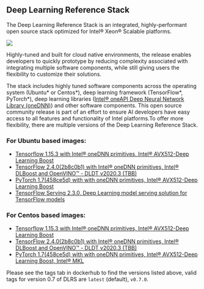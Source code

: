 ## Deep Learning Reference Stack


The Deep Learning Reference Stack is an integrated, highly-performant open source stack optimized for Intel® Xeon® Scalable platforms.


<img src="https://intel.github.io/stacks/_images/dlrs_single_2.png" />

Highly-tuned and built for cloud native environments, the release enables developers to quickly prototype by reducing complexity associated with integrating multiple software components, while still giving users the flexibility to customize their solutions.

The stack includes highly tuned software components across the operating system (Ubuntu* or Centos*), deep learning framework (TensorFlow*, PyTorch*), deep learning libraries ([Intel® oneAPI Deep Neural Network Library (oneDNN)](https://01.org/dnnl)) and other software components. This open source community release is part of an effort to ensure AI developers have easy access to all features and functionality of Intel platforms.To offer more flexibility, there are multiple versions of the Deep Learning Reference Stack.
 
### For Ubuntu based images:

* [Tensorflow 1.15.3 with Intel® oneDNN primitives, Intel® AVX512-Deep Learning Boost](https://hub.docker.com/r/sysstacks/dlrs-tensorflow-ubuntu)
* [TensorFlow 2.4.0(2b8c0b1) with Intel® oneDNN primitives, Intel® DLBoost and OpenVINO™ - DLDT v2020.3 (TBB)](https://hub.docker.com/r/sysstacks/dlrs-tensorflow2-ubuntu)
* [PyTorch 1.7(458ce5d) with with oneDNN primitives, Intel® AVX512-Deep Learning Boost](https://hub.docker.com/r/sysstacks/dlrs-pytorch-ubuntu)
* [TensorFlow Serving 2.3.0, Deep Learning model serving solution for TensorFlow models](https://hub.docker.com/repository/docker/sysstacks/dlrs-serving-ubuntu)
 
### For Centos based images:

* [Tensorflow 1.15.3 with Intel® oneDNN primitives, Intel® AVX512-Deep Learning Boost](https://hub.docker.com/r/sysstacks/dlrs-tensorflow-centos)
* [TensorFlow 2.4.0(2b8c0b1) with Intel® oneDNN primitives, Intel® DLBoost and OpenVINO™ - DLDT v2020.3 (TBB)](https://hub.docker.com/r/sysstacks/dlrs-tensorflow2-centos)
* [PyTorch 1.7(458ce5d) with with oneDNN primitives, Intel® AVX512-Deep Learning Boost, Intel® MKL](https://hub.docker.com/r/sysstacks/dlrs-pytorch-centos)
 
Please see the tags tab in dockerhub to find the versions listed above, valid tags for version 0.7 of DLRS are `latest` (default), `v0.7.0`.

